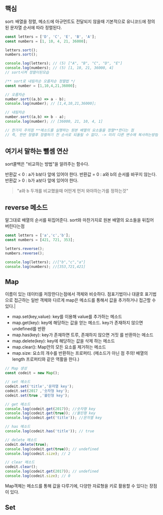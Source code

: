 ## 핵심
sort: 배열을 정렬, 메소드에 아규먼트도 전달되지 않을때 기본적으로 유니코드에 정의된 문자열 순서에 따라 정렬된다.
```js
const letters = ['D', 'C', 'E', 'B', 'A'];
const numbers = [1, 10, 4, 21, 36000];

letters.sort();
numbers.sort();

console.log(letters); // (5) ["A", "B", "C", "D", "E"]
console.log(numbers); // (5) [1, 10, 21, 36000, 4]
// sort시켜 정렬이된모습

/** sort로 내림차순 오름차순 정렬법 */
const number = [1,10,4,21,36000];

// 오름차순
number.sort((a,b) => a - b);
console.log(number); // [1,4,10,21,36000];

// 내림차순
number.sort((a,b) => b - a);
console.log(number); // [36000, 21, 10, 4, 1]

// 한가지 주의점 **메소드를 실행하는 원본 배열의 요소들을 정렬**한다는 점
// 즉, 한번 정렬후 정렬하기 전 순서로 되돌릴 수 없다. -> 미리 다른 변수에 복사하는방법
```

## 여기서 말하는 뺼셈 연산
sort콜백은 "비교하는 방법"을 알려주는 함수다.

반환값 < 0 : a가 b보다 앞에 있어야 한다.
반환값 = 0 : a와 b의 순서를 바꾸지 않는다.
반환값 > 0 : b가 a보다 앞에 있어야 한다.

>"a와 b 두개를 비교했을때 어떤게 먼저 와야하는가를 정하는것"

## reverse 메소드
말그대로 배열의 순서를 뒤집어준다.
sort와 마찬가지로 원본 배열의 요소들을 뒤집어 버린다는점
```js
const letters = ['a','c','b'];
const numbers = [421, 721, 353];

letters.reverse();
numbers.reverse();

console.log(letters); //["b","c","a"]
console.log(numbers); //[353,721,421]
```

## Map
이름이 있는 데이터를 저장한다는점에서 객체와 비슷하다.
점표기법이나 대괄호 표기법으로 접근하는 일반 객체와 다르게 map은 메소드를 통해서 값을 추가하거나 접근할 수 있다.|

- map.set(key,value): key를 이용해 value를 추가하는 메소드
- map.get(key): key에 해당하는 값을 얻는 메소드. key가 존재하지 않으면 undefined를 반환
- map.has(key): key가 존재하면 트루, 존재하지 않으면 거짓 를 반환하는 메소드
- map.delete(key): key에 해당하는 값을 삭제 하는 메소드
- map.clear(): Map안의 모든 요소를 제거하는 메소드
- map.size: 요소의 개수를 반환하는 프로퍼티. (메소드가 아닌 점 주의! 배열의 length 프로퍼티와 같은 역활을 한다.)

```js
// Map 생성
const codeit = new Map();

// set 메소드
codeit.set('title','문자열 key');
codeit.set(2017 ,'숫자형 key');
codeit.set(true ,'불린형 key');

// get 메소드
console.log(codeit.get(2017)); //숫자형 key
console.log(codeit.get(true)); //불린형 key
console.log(codeit.get('title')); //문자열 key

// has 메소드
console.log(codeit.has('title')); // true

// delete 메소드
codeit.delete(true);
console.log(codeit.get(true)); // undefined
console.log(codeit.size); // 2

// clear 메소드
codeit.clear();
console.log(codeit.get(2017)); // undefined
console.log(codeit.size); // 0
```
Map객체는 메소드를 통해 값을 다루기에, 다양한 자료형을 키로 활용할 수 있다는 장점이 있다.

## Set


